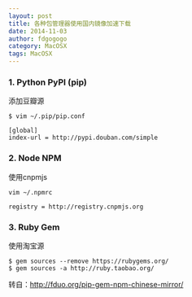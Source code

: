 ```yaml
---
layout: post
title: 各种包管理器使用国内镜像加速下载
date: 2014-11-03
author: fdgogogo
category: MacOSX
tags: MacOSX
---
```


### 1. Python PyPI (pip)

添加豆瓣源

```
$ vim ~/.pip/pip.conf

[global]
index-url = http://pypi.douban.com/simple 
```

### 2. Node NPM

使用cnpmjs

```
vim ~/.npmrc

registry = http://registry.cnpmjs.org
```

### 3. Ruby Gem

使用淘宝源

```
$ gem sources --remove https://rubygems.org/
$ gem sources -a http://ruby.taobao.org/
```

转自：http://fduo.org/pip-gem-npm-chinese-mirror/
